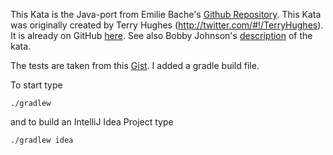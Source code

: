 This Kata is the Java-port from Emilie Bache's [Github Repository](https://github.com/emilybache/GildedRose-Refactoring-Kata).
This Kata was originally created by Terry Hughes (http://twitter.com/#!/TerryHughes). It is already on GitHub [here](https://github.com/NotMyself/GildedRose). See also Bobby Johnson's [description](http://iamnotmyself.com/2011/02/13/refactor-this-the-gilded-rose-kata/) of the kata.

The tests are taken from this [Gist](https://gist.github.com/xpmatteo/5243745.js). I added a gradle build file.

To start type
    
    ./gradlew
    
and to build an IntelliJ Idea Project type
    
    ./gradlew idea

